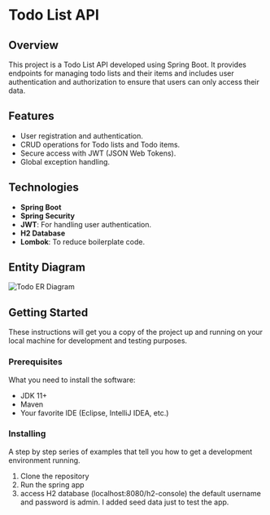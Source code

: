 # Todo List API

## Overview
This project is a Todo List API developed using Spring Boot. It provides endpoints for managing todo lists and their items and includes user authentication and authorization to ensure that users can only access their data.

## Features
- User registration and authentication.
- CRUD operations for Todo lists and Todo items.
- Secure access with JWT (JSON Web Tokens).
- Global exception handling.

## Technologies
- **Spring Boot**
- **Spring Security**
- **JWT**: For handling user authentication.
- **H2 Database**
- **Lombok**: To reduce boilerplate code.

## Entity Diagram
![Todo ER Diagram](https://github.com/AlmuhannadK/Backend-Exercise/assets/47474960/c01e031a-bb29-40b4-a44e-8b6d2d633507)

## Getting Started
These instructions will get you a copy of the project up and running on your local machine for development and testing purposes.

### Prerequisites
What you need to install the software:

- JDK 11+
- Maven
- Your favorite IDE (Eclipse, IntelliJ IDEA, etc.)

### Installing
A step by step series of examples that tell you how to get a development environment running.

1. Clone the repository
2. Run the spring app
3. access H2 database (localhost:8080/h2-console) the default username and password is admin. I added seed data just to test the app.



